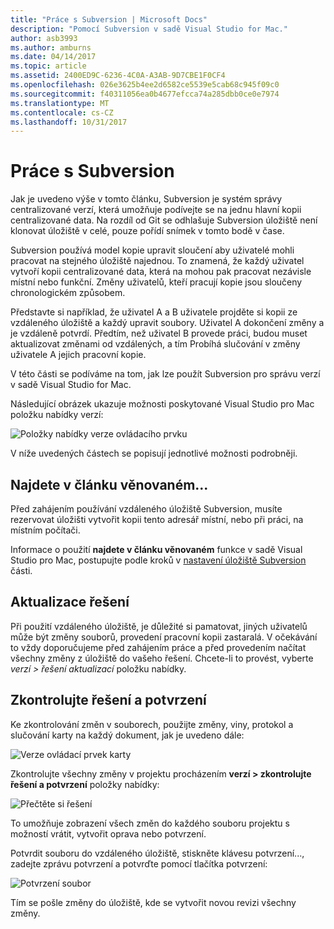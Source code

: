 ```yaml
---
title: "Práce s Subversion | Microsoft Docs"
description: "Pomocí Subversion v sadě Visual Studio for Mac."
author: asb3993
ms.author: amburns
ms.date: 04/14/2017
ms.topic: article
ms.assetid: 2400ED9C-6236-4C0A-A3AB-9D7CBE1F0CF4
ms.openlocfilehash: 026e3625b4ee2d6582ce5539e5cab68c945f09c0
ms.sourcegitcommit: f40311056ea0b4677efcca74a285dbb0ce0e7974
ms.translationtype: MT
ms.contentlocale: cs-CZ
ms.lasthandoff: 10/31/2017
---
```

# <a name="working-with-subversion"></a>Práce s Subversion

Jak je uvedeno výše v tomto článku, Subversion je systém správy centralizované verzí, která umožňuje podívejte se na jednu hlavní kopii centralizované data. Na rozdíl od Git se odhlašuje Subversion úložiště není klonovat úložiště v celé, pouze pořídí snímek v tomto bodě v čase.

Subversion používá model kopie upravit sloučení aby uživatelé mohli pracovat na stejného úložiště najednou. To znamená, že každý uživatel vytvoří kopii centralizované data, která na mohou pak pracovat nezávisle místní nebo funkční. Změny uživatelů, kteří pracují kopie jsou sloučeny chronologickém způsobem.

Představte si například, že uživatel A a B uživatele projděte si kopii ze vzdáleného úložiště a každý upravit soubory. Uživatel A dokončení změny a je vzdáleně potvrdí. Předtím, než uživatel B provede práci, budou muset aktualizovat změnami od vzdálených, a tím Probíhá slučování v změny uživatele A jejich pracovní kopie.

V této části se podíváme na tom, jak lze použít Subversion pro správu verzí v sadě Visual Studio for Mac.

Následující obrázek ukazuje možnosti poskytované Visual Studio pro Mac položku nabídky verzí:

![Položky nabídky verze ovládacího prvku](media/version-control-svnVersionControlMenu.png)

V níže uvedených částech se popisují jednotlivé možnosti podrobněji.

## <a name="checkout"></a>Najdete v článku věnovaném...

Před zahájením používání vzdáleného úložiště Subversion, musíte rezervovat úložišti vytvořit kopii tento adresář místní, nebo při práci, na místním počítači.

Informace o použití **najdete v článku věnovaném** funkce v sadě Visual Studio pro Mac, postupujte podle kroků v [nastavení úložiště Subversion](~/set-up-subversion-repository.md) části.

## <a name="update-solution"></a>Aktualizace řešení

Při použití vzdáleného úložiště, je důležité si pamatovat, jiných uživatelů může být změny souborů, provedení pracovní kopii zastaralá. V očekávání to vždy doporučujeme před zahájením práce a před provedením načítat všechny změny z úložiště do vašeho řešení. Chcete-li to provést, vyberte *verzí > řešení aktualizací* položku nabídky.

## <a name="review-solution-and-commit"></a>Zkontrolujte řešení a potvrzení

Ke zkontrolování změn v souborech, použijte změny, viny, protokol a slučování karty na každý dokument, jak je uvedeno dále:

![Verze ovládací prvek karty](media/version-control-vcTabs.png)

Zkontrolujte všechny změny v projektu procházením **verzí > zkontrolujte řešení a potvrzení** položky nabídky:

![Přečtěte si řešení](media/version-control-vcStatus.png)

To umožňuje zobrazení všech změn do každého souboru projektu s možností vrátit, vytvořit oprava nebo potvrzení.

Potvrdit souboru do vzdáleného úložiště, stiskněte klávesu potvrzení..., zadejte zprávu potvrzení a potvrďte pomocí tlačítka potvrzení:


![Potvrzení soubor](media/version-control-svnCommit.png)

Tím se pošle změny do úložiště, kde se vytvořit novou revizi všechny změny.
